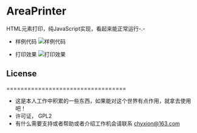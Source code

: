 AreaPrinter
===========

HTML元素打印，纯JavaScript实现，看起来能正常运行-.-

* 样例代码
![样例代码](https://github.com/chyxion/AreaPrinter/resouces/raw/master/code.jpg)

* 打印效果
![打印效果](https://github.com/chyxion/AreaPrinter/resouces/raw/master/print.jpg)

## License
==================================

* 这是本人工作中积累的一些东西，如果能对这个世界有点作用，就拿去使用吧！
* 许可证， GPL2 
* 有什么需要支持或者帮助或者介绍工作机会请联系 chyxion@163.com
